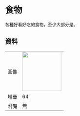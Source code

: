 # 食物
各種好看好吃的食物，至少大部分是。

## 資料
<table>
    <tr><td align="end">圖像</td><td><img src="https://i.imgur.com/O3QyLrA.png" width="128"/></td></tr>
    <tr><td align="end">堆疊</td><td>64</td></tr>
    <tr><td align="end">附魔</td><td>無</td></tr>
</table>